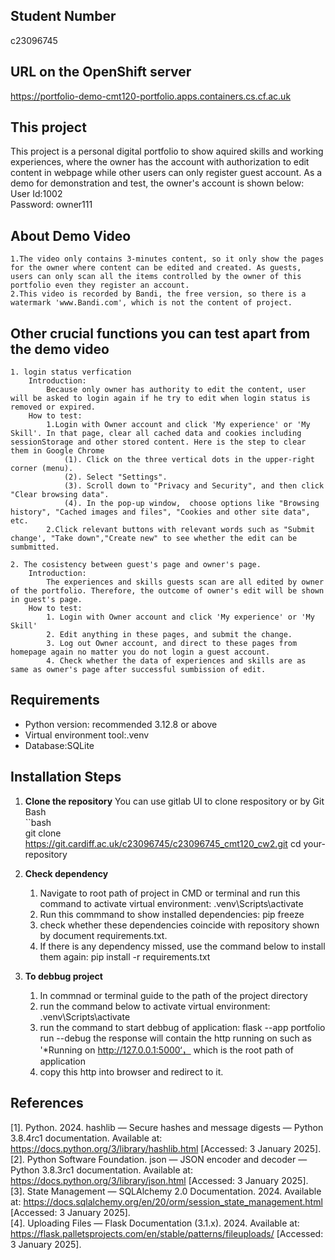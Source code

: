 ## Student Number
c23096745

## URL on the OpenShift server
https://portfolio-demo-cmt120-portfolio.apps.containers.cs.cf.ac.uk

## This project
   This project is a personal digital portfolio to show aquired skills and working experiences, where the owner has the account with authorization to edit content in webpage while other users can only register guest account. As a demo for demonstration and test, the owner's account is shown below:  
User Id:1002  
Password: owner111

## About Demo Video 
	1.The video only contains 3-minutes content, so it only show the pages for the owner where content can be edited and created. As guests, users can only scan all the items controlled by the owner of this portfolio even they register an account.  
	2.This video is recorded by Bandi, the free version, so there is a watermark 'www.Bandi.com', which is not the content of project. 
	
## Other crucial functions you can test apart from the demo video
	1. login status verfication
		Introduction:  
			Because only owner has authority to edit the content, user will be asked to login again if he try to edit when login status is removed or expired.
		How to test:  
			1.Login with Owner account and click 'My experience' or 'My Skill'. In that page, clear all cached data and cookies including sessionStorage and other stored content. Here is the step to clear them in Google Chrome
				(1). Click on the three vertical dots in the upper-right corner (menu).
				(2). Select "Settings".
				(3). Scroll down to "Privacy and Security", and then click "Clear browsing data".
				(4). In the pop-up window,  choose options like "Browsing history", "Cached images and files", "Cookies and other site data", etc. 
			2.Click relevant buttons with relevant words such as "Submit change', "Take down","Create new" to see whether the edit can be sumbmitted.  
			  
	2. The cosistency between guest's page and owner's page.
		Introduction:   
			The experiences and skills guests scan are all edited by owner of the portfolio. Therefore, the outcome of owner's edit will be shown in guest's page.
		How to test:
			1. Login with Owner account and click 'My experience' or 'My Skill' 
			2. Edit anything in these pages, and submit the change.
			3. Log out Owner account, and direct to these pages from homepage again no matter you do not login a guest account.
			4. Check whether the data of experiences and skills are as same as owner's page after successful sumbission of edit.  
			
## Requirements
- Python version: recommended 3.12.8 or above
- Virtual environment tool:.venv
- Database:SQLite

## Installation Steps
1. **Clone the repository**
	You can use gitlab UI to clone respository or by Git Bash  
   ``bash  
   git clone https://git.cardiff.ac.uk/c23096745/c23096745_cmt120_cw2.git
   cd your-repository

2. **Check dependency**
	1. Navigate to root path of project in CMD or terminal and run this command to activate virtual environment:
	.venv\Scripts\activate
	2. Run this commmand to show installed dependencies:
	pip freeze
	3. check whether these dependencies coincide with repository shown by document requirements.txt.
	4. If there is any dependency missed, use the command below to install them again:
	pip install -r requirements.txt
	
3. **To debbug project**
	1. In commnad or terminal guide to the path of the project directory
	2. run the command below to activate virtual environment:
	.venv\Scripts\activate
	3. run the command to start debbug of application:
	flask --app portfolio run --debug
	the response will contain the http running on such as '*Running on http://127.0.0.1:5000‘， which is the root path of application
	4. copy this http into browser and redirect to it.


## References
[1]. Python. 2024. hashlib — Secure hashes and message digests — Python 3.8.4rc1 documentation. Available at: https://docs.python.org/3/library/hashlib.html [Accessed: 3 January 2025].  
[2]. Python Software Foundation. json — JSON encoder and decoder — Python 3.8.3rc1 documentation. Available at: https://docs.python.org/3/library/json.html [Accessed: 3 January 2025].  
[3]. State Management — SQLAlchemy 2.0 Documentation. 2024. Available at: https://docs.sqlalchemy.org/en/20/orm/session_state_management.html [Accessed: 3 January 2025].  
[4]. Uploading Files — Flask Documentation (3.1.x). 2024. Available at: https://flask.palletsprojects.com/en/stable/patterns/fileuploads/ [Accessed: 3 January 2025].
